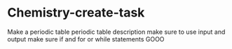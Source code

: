 # Chemistry-create-task

Make a periodic table
periodic table description
make sure to use input and output
make sure if and for or while statements
GOOO
